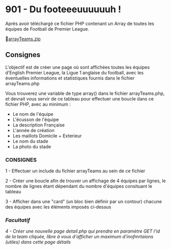 # 901 - Du footeeeuuuuuuh !

Après avoir téléchargé ce fichier PHP contenant un Array de toutes les équipes de Football de Premier League.

📁[arrayTeams.zip](arrayTeams.zip)

## Consignes

L'objectif est de créer une page où sont affichées toutes les équipes d'English Premier League, la Ligue 1 anglaise du football, avec les éventuelles informations et statistiques fournis dans le fichier arrayTeams.php

Vous trouverez une variable de type array() dans le fichier arrayTeams.php, et devrait vous servir de ce tableau pour effectuer une boucle dans ce fichier PHP, avec au minimum :

- Le nom de l'équipe
- L'écusson de l'équipe
- La description Française
- L'année de création
- Les maillots Domicile + Exterieur
- Le nom du stade
- La photo du stade

### CONSIGNES

1 - Effectuer un include du fichier arrayTeams au sein de ce fichier

2 - Créer une boucle afin de trouver un affichage de 4 équipes par lignes, le nombre de lignes étant dépendant du nombre d'équipes consituant le tableau

3 - Afficher dans une "card" (un bloc bien définir par un contour) chacune des équipes avec les éléments imposés ci-dessus

### *Facultatif*

*4 - Créer une nouvelle page detail.php qui prendra en paramètre GET l'id de la team cliquée, libre à vous d'afficher un maximum d'inofmrtaions (utiles) dans cette page détails*